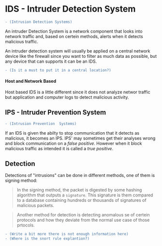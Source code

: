 # IDS - Intruder Detection System

```diff
- (Intrusion Detection Systems)
```

An intruder Detection System is a network component that looks into network traffic and, based on certein methods, alerts when it detects malicious traffic.

An intruder detection system will usually be applied on a central network device like the firewall since you want to filter as much data as possible, but any device that can supports it can be an IDS.

```diff
- (Is it a must to put it in a central location?)
```

#### Host and Network Based

Host based IDS is a little different since it does not analyze networ traffic but application and computer logs to detect malicious activity. 

## IPS - Intruder Prevention System

```diff
- (Intrusion Prevention  Systems)
```

If an IDS is given the abilty to stop communication that it detects as malicious, it becomes an IPS. IPS' may sometimes get their analyses wrong and block communication on a *false positive*. However when it block malicious traffic as intended it is called a *true positive*.

## Detection

Detections of "intrusions" can be done in different methods, one of them is signing method:

> In the signing method, the packet is digested by some hashing algorithm that outputs a `signature`. This signature is them compared to a database containing hundreds or thousands of signatures of malicious packets.

> Another method for detection is detecting anomalous se of certein protocols and how they deviate from the normal use case of those prtocols.

```diff
- (Write a bit more there is not enough information here)
- (Where is the snort rule explantion?)
```
